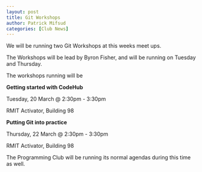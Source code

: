 ```yaml
---
layout: post
title: Git Workshops
author: Patrick Mifsud
categories: [Club News]
---
```

We will be running two Git Workshops at this weeks meet ups. 

<!-- more -->

The Workshops will be lead by Byron Fisher, and will be running on Tuesday and Thursday. 

The workshops running will be

**Getting started with CodeHub**

Tuesday, 20 March @ 2:30pm - 3:30pm

RMIT Activator, Building 98


**Putting Git into practice**

Thursday, 22 March @ 2:30pm - 3:30pm

RMIT Activator, Building 98

The Programming Club will be running its normal agendas during this time as well.

